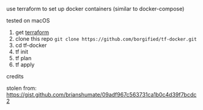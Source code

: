 use terraform to set up docker containers (similar to docker-compose)

tested on macOS

1. get [terraform](https://www.terraform.io/downloads.html)
2. clone this repo `git clone https://github.com/borgified/tf-docker.git`
3. cd tf-docker
4. tf init
5. tf plan
6. tf apply


credits

stolen from: https://gist.github.com/brianshumate/09adf967c563731ca1b0c4d39f7bcdc2
